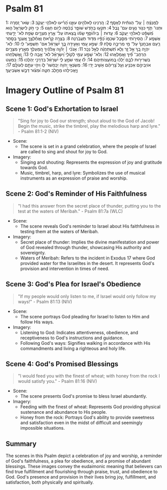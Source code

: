 # Psalm 81
1: לַמְנַצֵּ֬חַ ׀ עַֽל־ הַגִּתִּ֬ית לְאָסָֽף׃
2: הַ֭רְנִינוּ לֵאלֹהִ֣ים עוּזֵּ֑נוּ הָ֝רִ֗יעוּ לֵאלֹהֵ֥י יַעֲקֹֽב׃
3: שְֽׂאוּ־ זִ֭מְרָה וּתְנוּ־ תֹ֑ף כִּנּ֖וֹר נָעִ֣ים עִם־ נָֽבֶל׃
4: תִּקְע֣וּ בַחֹ֣דֶשׁ שׁוֹפָ֑ר בַּ֝כֵּ֗סֶה לְי֣וֹם חַגֵּֽנוּ׃
5: כִּ֤י חֹ֣ק לְיִשְׂרָאֵ֣ל ה֑וּא מִ֝שְׁפָּ֗ט לֵאלֹהֵ֥י יַעֲקֹֽב׃
6: עֵ֤דוּת ׀ בִּֽיה֘וֹסֵ֤ף שָׂמ֗וֹ בְּ֭צֵאתוֹ עַל־ אֶ֣רֶץ מִצְרָ֑יִם שְׂפַ֖ת לֹא־ יָדַ֣עְתִּי אֶשְׁמָֽע׃
7: הֲסִיר֣וֹתִי מִסֵּ֣בֶל שִׁכְמ֑וֹ כַּ֝פָּ֗יו מִדּ֥וּד תַּעֲבֹֽרְנָה׃
8: בַּצָּרָ֥ה קָרָ֗אתָ וָאֲחַ֫לְּצֶ֥ךָּ אֶ֭עֶנְךָ בְּסֵ֣תֶר רַ֑עַם אֶבְחָֽנְךָ֨ עַל־ מֵ֖י מְרִיבָ֣ה סֶֽלָה׃
9: שְׁמַ֣ע עַ֭מִּי וְאָעִ֣ידָה בָּ֑ךְ יִ֝שְׂרָאֵ֗ל אִם־ תִּֽשְׁמַֽע־ לִֽי׃
10: לֹֽא־ יִהְיֶ֣ה בְ֭ךָ אֵ֣ל זָ֑ר וְלֹ֥א תִ֝שְׁתַּחֲוֶ֗ה לְאֵ֣ל נֵכָֽר׃
11: אָנֹכִ֨י ׀ יְה֘וָ֤ה אֱלֹהֶ֗יךָ הַֽ֭מַּעַלְךָ מֵאֶ֣רֶץ מִצְרָ֑יִם הַרְחֶב־ פִּ֝֗יךָ וַאֲמַלְאֵֽהוּ׃
12: וְלֹא־ שָׁמַ֣ע עַמִּ֣י לְקוֹלִ֑י וְ֝יִשְׂרָאֵ֗ל לֹא־ אָ֥בָה לִֽי׃
13: וָֽ֭אֲשַׁלְּחֵהוּ בִּשְׁרִיר֣וּת לִבָּ֑ם יֵ֝לְכ֗וּ בְּֽמוֹעֲצוֹתֵיהֶֽם׃
14: ל֗וּ עַ֭מִּי שֹׁמֵ֣עַֽ לִ֑י יִ֝שְׂרָאֵ֗ל בִּדְרָכַ֥י יְהַלֵּֽכוּ׃
15: כִּ֭מְעַט אוֹיְבֵיהֶ֣ם אַכְנִ֑יעַ וְעַ֥ל צָ֝רֵיהֶ֗ם אָשִׁ֥יב יָדִֽי׃
16: מְשַׂנְאֵ֣י יְ֭הוָה יְכַֽחֲשׁוּ־ ל֑וֹ וִיהִ֖י עִתָּ֣ם לְעוֹלָֽם׃
17: וֽ͏ַ֭יַּאֲכִילֵהוּ מֵחֵ֣לֶב חִטָּ֑ה וּ֝מִצּ֗וּר דְּבַ֣שׁ אַשְׂבִּיעֶֽךָ׃

# Imagery Outline of Psalm 81

## Scene 1: God's Exhortation to Israel

> "Sing for joy to God our strength; shout aloud to the God of Jacob! Begin the music, strike the timbrel, play the melodious harp and lyre." - Psalm 81:1-2 (NIV)

- Scene:
  - The scene is set in a grand celebration, where the people of Israel are called to sing and shout for joy to God.
- Imagery:
  - Singing and shouting: Represents the expression of joy and gratitude towards God.
  - Music, timbrel, harp, and lyre: Symbolizes the use of musical instruments as an expression of praise and worship.

## Scene 2: God's Reminder of His Faithfulness

> "I had this answer from the secret place of thunder, putting you to the test at the waters of Meribah." - Psalm 81:7a (WLC)

- Scene:
  - The scene reveals God's reminder to Israel about His faithfulness in testing them at the waters of Meribah.
- Imagery:
  - Secret place of thunder: Implies the divine manifestation and power of God revealed through thunder, showcasing His authority and sovereignty.
  - Waters of Meribah: Refers to the incident in Exodus 17 where God provided water for the Israelites in the desert. It represents God's provision and intervention in times of need.

## Scene 3: God's Plea for Israel's Obedience

> "If my people would only listen to me, if Israel would only follow my ways!" - Psalm 81:13 (NIV)

- Scene:
  - The scene portrays God pleading for Israel to listen to Him and follow His ways.
- Imagery:
  - Listening to God: Indicates attentiveness, obedience, and receptiveness to God's instructions and guidance.
  - Following God's ways: Signifies walking in accordance with His commandments and living a righteous and holy life.

## Scene 4: God's Promised Blessings

> "I would feed you with the finest of wheat; with honey from the rock I would satisfy you." - Psalm 81:16 (NIV)

- Scene:
  - The scene presents God's promise to bless Israel abundantly.
- Imagery:
  - Feeding with the finest of wheat: Represents God providing physical sustenance and abundance to His people.
  - Honey from the rock: Portrays God's ability to provide sweetness and satisfaction even in the midst of difficult and seemingly impossible situations.

## Summary

The scenes in this Psalm depict a celebration of joy and worship, a reminder of God's faithfulness, a plea for obedience, and a promise of abundant blessings. These images convey the eudaimonic meaning that believers can find true fulfillment and flourishing through praise, trust, and obedience to God. God's presence and provision in their lives bring joy, fulfillment, and satisfaction, both physically and spiritually.